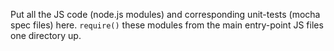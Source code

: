 Put all the JS code (node.js modules) and corresponding unit-tests (mocha spec
files) here. `require()` these modules from the main entry-point JS files one
directory up.